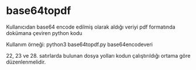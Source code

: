 # base64topdf
Kullanıcıdan base64 encode edilmiş olarak aldığı veriyi pdf formatında dokümana çeviren python kodu

Kullanım örneği:
python3 base64topdf.py base64encodeveri


22, 23 ve 28. satırlarda bulunan dosya yolları kodun çalıştırıldığı ortama göre düzenlenmelidir.
